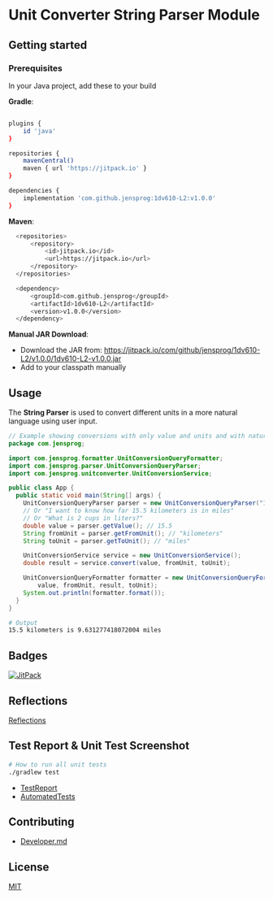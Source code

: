 # Unit Converter String Parser Module

## Getting started

### Prerequisites

In your Java project, add these to your build

**Gradle**:

```bash

plugins {
    id 'java'
}

repositories {
    mavenCentral()
    maven { url 'https://jitpack.io' }
}

dependencies {
    implementation 'com.github.jensprog:1dv610-L2:v1.0.0'
}
```

**Maven**:

```bash
  <repositories>
      <repository>
          <id>jitpack.io</id>
          <url>https://jitpack.io</url>
      </repository>
  </repositories>

  <dependency>
      <groupId>com.github.jensprog</groupId>
      <artifactId>1dv610-L2</artifactId>
      <version>v1.0.0</version>
  </dependency>
```

**Manual JAR Download**:

- Download the JAR from: <https://jitpack.io/com/github/jensprog/1dv610-L2/v1.0.0/1dv610-L2-v1.0.0.jar>
- Add to your classpath manually

## Usage

The **String Parser** is used to convert different units in a more natural language using user input.

```java
// Example showing conversions with only value and units and with natural language involved
package com.jensprog;

import com.jensprog.formatter.UnitConversionQueryFormatter;
import com.jensprog.parser.UnitConversionQueryParser;
import com.jensprog.unitconverter.UnitConversionService;

public class App {
  public static void main(String[] args) {
    UnitConversionQueryParser parser = new UnitConversionQueryParser("15.5 kilometers to miles");
    // Or "I want to know how far 15.5 kilometers is in miles"
    // Or "What is 2 cups in liters?"
    double value = parser.getValue(); // 15.5
    String fromUnit = parser.getFromUnit(); // "kilometers"
    String toUnit = parser.getToUnit(); // "miles"

    UnitConversionService service = new UnitConversionService();
    double result = service.convert(value, fromUnit, toUnit);

    UnitConversionQueryFormatter formatter = new UnitConversionQueryFormatter(
        value, fromUnit, result, toUnit);
    System.out.println(formatter.format());
  }
}
```

```bash
# Output
15.5 kilometers is 9.631277418072004 miles
```

## Badges

[![JitPack](https://jitpack.io/v/jensprog/1dv610-L2.svg)](https://jitpack.io/#jensprog/1dv610-L2)

## Reflections

[Reflections](docs/Reflections.md)

## Test Report & Unit Test Screenshot

```bash
# How to run all unit tests
./gradlew test
```

- [TestReport](docs/test-reports/TestReport.md)
- [AutomatedTests](docs/images/ModuleTests.png)

## Contributing

- [Developer.md](DEVELOPER.md)

## License

[MIT](https://choosealicense.com/licenses/mit/)
